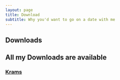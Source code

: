 ```yaml
---
layout: page
title: Download
subtitle: Why you'd want to go on a date with me
---
```


## Downloads

## All my Downloads are available

### [Krams](https://osborntv.github.io/download.html "Versuche es doch mal")
